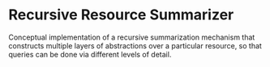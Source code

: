 # Recursive Resource Summarizer

Conceptual implementation of a recursive summarization mechanism that constructs multiple layers of abstractions over a particular resource, so that queries can be done via different levels of detail.

